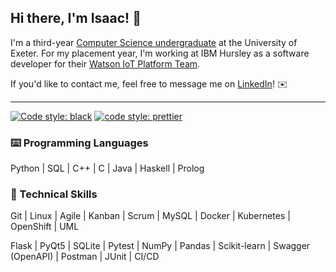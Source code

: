 ## Hi there, I'm Isaac! 👋

I'm a third-year [Computer Science undergraduate](https://www.exeter.ac.uk/undergraduate/courses/computerscience/comsci/)
at the University of Exeter. For my placement year, I'm working at IBM Hursley
as a software developer for their
[Watson IoT Platform Team](https://internetofthings.ibmcloud.com/).

If you'd like to contact me, feel free to message me on
[LinkedIn](https://www.linkedin.com/in/isaaccheng9)! ✉️

---

[![Code style: black](https://img.shields.io/badge/code%20style-black-000000.svg)](https://github.com/psf/black)
[![code style: prettier](https://img.shields.io/badge/code_style-prettier-ff69b4.svg?style=flat-square)](https://github.com/prettier/prettier)

### ⌨️ Programming Languages

Python | SQL | C++ | C | Java | Haskell | Prolog

### 🧠 Technical Skills

Git | Linux | Agile | Kanban | Scrum | MySQL | Docker | Kubernetes | OpenShift
| UML

Flask | PyQt5 | SQLite | Pytest | NumPy | Pandas | Scikit-learn | Swagger
(OpenAPI) | Postman | JUnit | CI/CD
